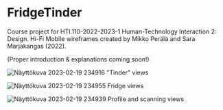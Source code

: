 # FridgeTinder
Course project for HTI.110-2022-2023-1 Human-Technology Interaction 2: Design.
Hi-Fi Mobile wireframes created by Mikko Perälä and Sara Marjakangas (2022).

(Proper introduction & explanations coming soon!)

![Näyttökuva 2023-02-19 234916](https://user-images.githubusercontent.com/79513893/219977413-3979635b-9fff-45b1-8ed0-9c3f85a48f86.png)
"Tinder" views

![Näyttökuva 2023-02-19 234955](https://user-images.githubusercontent.com/79513893/219977436-bf976909-b5c9-4851-8e77-0fe53fcf3afa.png)
Fridge views

![Näyttökuva 2023-02-19 234939](https://user-images.githubusercontent.com/79513893/219977444-e98d4703-3d4a-4939-8993-ff4f6dd2ffa9.png)
Profile and scanning views
